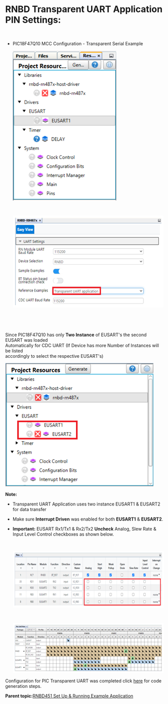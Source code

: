 # RNBD Transparent UART Application PIN Settings:

<br />

-   PIC18F47Q10 MCC Configuration - Transparent Serial Example

    ![](GUID-D1B8B8C2-4B18-46AF-A5F5-68EA69310BFB-low.png)

    <br />

    ![](GUID-30C8ADA1-2E3A-4EEA-BA8C-9581EBD1A445-low.png)

    <br />


<br />

Since PIC18F47Q10 has only **Two Instance** of EUSART's the second EUSART was loaded<br /> Automatically for CDC UART \(If Device has more Number of Instances will be listed<br /> accordingly to select the respective EUSART's\)

![](GUID-442D1FB2-1B4A-4D4E-9F6B-5B457F25EC50-low.png)

**Note:**

-   Transparent UART Application uses two instance EUSART1 & EUSART2 for data transfer
-   Make sure **Interrupt Driven** was enabled for both **EUSART1** & **EUSART2**.
-   **Important:** EUSART Rx1/Tx1 & Rx2/Tx2 **Uncheck** Analog, Slew Rate & Input Level Control checkboxes as shown below.

    <br />

    ![](GUID-6FE8C4EC-D58D-4571-B1FF-EACC4DD81068-low.png)

    <br />

    ![](GUID-2588BC61-2739-4821-BF2A-8EBBC69C45E8-low.png)


Configuration for PIC Transparent UART was completed click [here](GUID-75347D2C-2F59-4F80-851D-F786CDA0548F.md) for code<br /> generation steps.

**Parent topic:**[RNBD451 Set Up & Running Example Application](GUID-67A04F29-B099-418B-A3E7-B4781BE8AF34.md)

